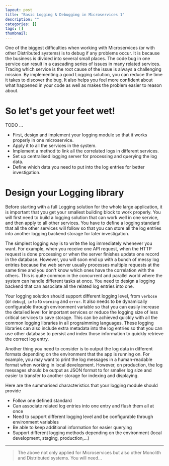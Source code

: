 ```yaml
---
layout: post
title: "Basic Logging & Debugging in Microservices 1"
description: ""
categories: []
tags: []
thumbnail:
---
```


One of the biggest difficulties when working with Microservices (or with other Distributed systems)
is to debug if any problems occur. It is because the business is divided into several small places.
The code bug in one service can result in a cascading series of issues in many related services.
Tracing which service is the root cause of the issue is always a challenging mission. By
implementing a good Logging solution, you can reduce the time it takes to discover the bug. It also
helps you feel more confident about what happened in your code as well as makes the problem easier
to reason about.

# So let's get your feet wet!

TODO
...

- First, design and implement your logging module so that it works properly in one microservice.
- Apply it to all the services in the system.
- Implement a method to link all the correlated logs in different services.
- Set up centralised logging server for processing and querying the log data.
- Define which data you need to put into the log entries for better investigation.

# Design your Logging library

Before starting with a full Logging solution for the whole large application, it is important that
you get your smallest building block to work properly. You will first need to build a logging
solution that can work well in one service, and then apply to all other services. You have to define
a logging standard that all the other services will follow so that you can store all the
log entries into another logging backend storage for later investigation.

The simplest logging way is to write the log immediately whenever you want. For example, when you
receive one API request, when the HTTP request is done processing or when the server finishes
update one record in the database. However, you will soon end up with a bunch of messy log entries
because the web server usually processes multiple requests at the same time and you don't know which
ones have the correlation with the others. This is quite common in the concurrent and parallel world
where the system can handle different tasks at once. You need to design a logging backend that can
associate all the related log entries into one.

Your logging solution should support different logging level, from `verbose` (or `debug`), `info` to
`warning` and `error`. It also needs to be dynamically configurable through environment variable so
that you can easily increase the detailed level for important services or reduce the logging size of
less critical services to save storage. This can be achieved quickly with all the common logging
libraries in all prograimming languages. These logging libraries can also include extra metadata into
the log entries so that you can use other database to persist and index those information to quickly
retrieve the correct log entry.

Another thing you need to consider is to output the log data in different formats depending on the
environment that the app is running on. For example, you may want to print the log messages in a
human-readable format when working in local development. However, on production, the log messages
should be output as JSON format to for smaller log size and easier to transfer to another storage
for indexing and displaying.

Here are the summarised characteristics that your logging module should provide

- Follow one defined standard
- Can associate related log entries into one entry and flush them all at once
- Need to support different logging level and be configurable through environment variables
- Be able to keep additional information for easier querying
- Support different logging methods depending on the environment (local development,
  staging, production,...)

---

> The above not only applied for Microservices but also other Monolith and Distributed systems. You
> will need...
